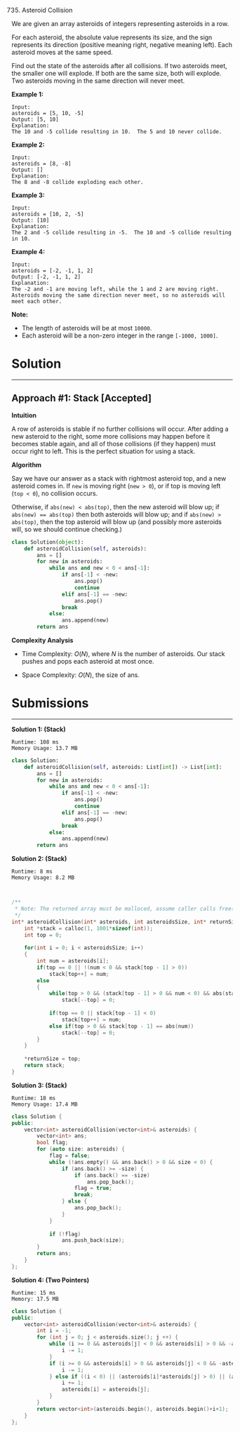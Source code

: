 735. Asteroid Collision

We are given an array asteroids of integers representing asteroids in a row.

For each asteroid, the absolute value represents its size, and the sign represents its direction (positive meaning right, negative meaning left). Each asteroid moves at the same speed.

Find out the state of the asteroids after all collisions. If two asteroids meet, the smaller one will explode. If both are the same size, both will explode. Two asteroids moving in the same direction will never meet.

**Example 1:**
```
Input: 
asteroids = [5, 10, -5]
Output: [5, 10]
Explanation: 
The 10 and -5 collide resulting in 10.  The 5 and 10 never collide.
```

**Example 2:**
```
Input: 
asteroids = [8, -8]
Output: []
Explanation: 
The 8 and -8 collide exploding each other.
```

**Example 3:**
```
Input: 
asteroids = [10, 2, -5]
Output: [10]
Explanation: 
The 2 and -5 collide resulting in -5.  The 10 and -5 collide resulting in 10.
```

**Example 4:**
```
Input: 
asteroids = [-2, -1, 1, 2]
Output: [-2, -1, 1, 2]
Explanation: 
The -2 and -1 are moving left, while the 1 and 2 are moving right.
Asteroids moving the same direction never meet, so no asteroids will meet each other.
```

**Note:**

* The length of asteroids will be at most `10000`.
* Each asteroid will be a non-zero integer in the range `[-1000, 1000]`.

# Solution
---
## Approach #1: Stack [Accepted]
**Intuition**

A row of asteroids is stable if no further collisions will occur. After adding a new asteroid to the right, some more collisions may happen before it becomes stable again, and all of those collisions (if they happen) must occur right to left. This is the perfect situation for using a stack.

**Algorithm**

Say we have our answer as a stack with rightmost asteroid top, and a new asteroid comes in. If `new` is moving right (`new > 0`), or if top is moving left (`top < 0`), no collision occurs.

Otherwise, if `abs(new) < abs(top)`, then the new asteroid will blow up; if `abs(new) == abs(top)` then both asteroids will blow up; and if `abs(new) > abs(top)`, then the top asteroid will blow up (and possibly more asteroids will, so we should continue checking.)

```python
class Solution(object):
    def asteroidCollision(self, asteroids):
        ans = []
        for new in asteroids:
            while ans and new < 0 < ans[-1]:
                if ans[-1] < -new:
                    ans.pop()
                    continue
                elif ans[-1] == -new:
                    ans.pop()
                break
            else:
                ans.append(new)
        return ans
```

**Complexity Analysis**

* Time Complexity: $O(N)$, where $N$ is the number of asteroids. Our stack pushes and pops each asteroid at most once.

* Space Complexity: $O(N)$, the size of ans.

# Submissions
---
**Solution 1: (Stack)**
```
Runtime: 108 ms
Memory Usage: 13.7 MB
```
```python
class Solution:
    def asteroidCollision(self, asteroids: List[int]) -> List[int]:
        ans = []
        for new in asteroids:
            while ans and new < 0 < ans[-1]:
                if ans[-1] < -new:
                    ans.pop()
                    continue
                elif ans[-1] == -new:
                    ans.pop()
                break
            else:
                ans.append(new)
        return ans
```

**Solution 2: (Stack)**
```
Runtime: 8 ms
Memory Usage: 8.2 MB
```
```c


/**
 * Note: The returned array must be malloced, assume caller calls free().
 */
int* asteroidCollision(int* asteroids, int asteroidsSize, int* returnSize){
    int *stack = calloc(1, 1001*sizeof(int));
    int top = 0;
    
    for(int i = 0; i < asteroidsSize; i++)
    {
        int num = asteroids[i];
        if(top == 0 || !(num < 0 && stack[top - 1] > 0))
            stack[top++] = num;
        else
        {
            while(top > 0 && (stack[top - 1] > 0 && num < 0) && abs(stack[top - 1]) < abs(num))    
                stack[--top] = 0;              
            
            if(top == 0 || stack[top - 1] < 0)
                stack[top++] = num;
            else if(top > 0 && stack[top - 1] == abs(num))
                stack[--top] = 0;
        }
    }
    
    *returnSize = top;
    return stack;
}
```

**Solution 3: (Stack)**
```
Runtime: 18 ms
Memory Usage: 17.4 MB
```
```c++
class Solution {
public:
    vector<int> asteroidCollision(vector<int>& asteroids) {
        vector<int> ans;
        bool flag;
        for (auto size: asteroids) {
            flag = false;
            while (!ans.empty() && ans.back() > 0 && size < 0) {
                if (ans.back() >= -size) {
                    if (ans.back() == -size)
                        ans.pop_back();
                    flag = true;
                    break;
                } else {
                    ans.pop_back();
                }
            }
            
            if (!flag)
                ans.push_back(size);
        }
        return ans;
    }
};
```

**Solution 4: (Two Pointers)**
```
Runtime: 15 ms
Memory: 17.5 MB
```
```c++
class Solution {
public:
    vector<int> asteroidCollision(vector<int>& asteroids) {
        int i = -1;
        for (int j = 0; j < asteroids.size(); j ++) {
            while (i >= 0 && asteroids[j] < 0 && asteroids[i] > 0 && -asteroids[j] > asteroids[i]) {
                i -= 1;
            }
            if (i >= 0 && asteroids[i] > 0 && asteroids[j] < 0 && -asteroids[j] == asteroids[i]) {
                i -= 1;
            } else if ((i < 0) || (asteroids[i]*asteroids[j] > 0) || (asteroids[i] < 0 && asteroids[j] > 0)) {
                i += 1;
                asteroids[i] = asteroids[j];
            }
        }
        return vector<int>(asteroids.begin(), asteroids.begin()+i+1);
    }
};
```
